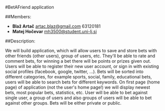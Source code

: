 #BetAFriend application

##Members:
* **Blaž Artač**     artac.blaz@gmail.com  63120181
* **Matej Hočevar**  mh3500@student.uni-lj.si   

##Description:


We will build application, which will allow users to save and store bets with other friends (other users), group of users, etc. They'll be able to rate and comment bets, for winning a bet there will be points or prizes given out. Users will be able to register their new user account, or sign in with existing social profiles (facebook, google, twitter, ...). Bets will be sorted into different categories, for example sports, social, family, educational bets, users will be able to search bets for different keywords. On first page (home page) of application (not the user's home page!) we will display newest bets, most popular bets, statistics, etc. User will be able to bet against single user, a group of users and also groups of users will be able to bet against other groups. Bets will be either private or public.